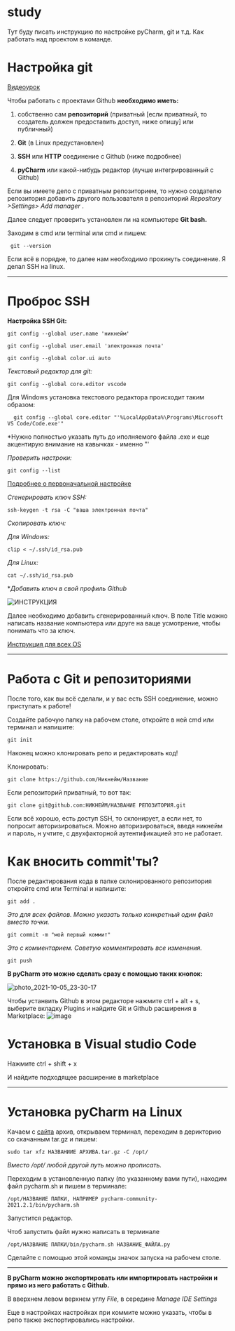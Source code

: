 # study
Тут буду писать инструкцию по настройке pyCharm, git и т.д. Как работать над проектом в команде.

# Настройка git
[Видеоурок](https://gbcdn.mrgcdn.ru/uploads/record/53867/attachment/365728aa81aa8e4f5fddc7519e27f7e5.mp4)

Чтобы работать с проектами Github **необходимо иметь:**

1) собственно сам **репозиторий** (приватный [если приватный, то создатель должен предоставить доступ, ниже опишу] или публичный)

  2) **Git** (в Linux предустановлен) 

  3) **SSH** или **HTTP** соединение с Github (ниже подробнее)

  4) **pyCharm** или какой-нибудь редактор (лучше интегрированный с Github)


Если вы имеете дело с приватным репозиторием, то нужно создателю репозитория добавить другого пользователя в репозиторий _Repository >Settings> Add manager_
.


Далее следует проверить установлен ли на компьютере  **Git bash.**


Заходим в cmd или terminal или cmd и пишем:
 
     git --version


Если всё в порядке, то далее нам необходимо прокинуть соединение. Я делал SSH на linux.
***

# Проброс SSH

**Настройка SSH Git:** 

    git config --global user.name 'никнейм'
    
    git config --global user.email 'электронная почта'
  
    git config --global color.ui auto 
  
*Текстовый редактор для git:*
  
    git config --global core.editor vscode

Для Windows установка текстового редактора происходит таким образом:
    
      git config --global core.editor "'%LocalAppData%\Programs\Microsoft VS Code/Code.exe'"

*Нужно полностью указать путь до иполняемого файла .exe и еще акцентирую внимание на кавычках - именно "'

*Проверить настроки:*

    git config --list 

[Подробнее о первоначальной настройке](https://git-scm.com/book/ru/v2/%D0%92%D0%B2%D0%B5%D0%B4%D0%B5%D0%BD%D0%B8%D0%B5-%D0%9F%D0%B5%D1%80%D0%B2%D0%BE%D0%BD%D0%B0%D1%87%D0%B0%D0%BB%D1%8C%D0%BD%D0%B0%D1%8F-%D0%BD%D0%B0%D1%81%D1%82%D1%80%D0%BE%D0%B9%D0%BA%D0%B0-Git)

*Сгенерировать ключ SSH:* 

    ssh-keygen -t rsa -C "ваша электронная почта"

*Скопировать ключ:*

*Для Windows:* 
  
    clip < ~/.ssh/id_rsa.pub

*Для Linux:*

    cat ~/.ssh/id_rsa.pub


**Добавить ключ в свой профиль Github*


![ИНСТРУКЦИЯ](https://user-images.githubusercontent.com/89207273/177030282-1e7b5ebf-2108-4330-9b1c-de7bacde8501.png)

Далее необходимо добавить сгенерированный ключ. В поле Title можно написать название компьютера или друге на ваще усмотрение, чтобы понимать что за ключ.

[Инструкция для всех OS](https://techblog.sdstudio.top/git-instrukcija-dlja-nachinajushhih-rabotaem-s-github/#Pervonacalnaa_nastrojka_git)

***

# Работа c Git и репозиториями

После того, как вы всё сделали, и у вас есть SSH соединение, можно приступать к работе!

Создайте рабочую папку на рабочем столе, откройте в ней cmd или терминал и напишите:

    git init 
    
    
Наконец можно клонировать репо и редактировать код!

Клонировать:

    git clone https://github.com/Никнейм/Название   

Если репозиторий приватный, то вот так:

    git clone git@github.com:НИКНЕЙМ/НАЗВАНИЕ РЕПОЗИТОРИЯ.git

Если всё хорошо, есть доступ SSH, то склонирует, а если нет, то попросит авторизироваться. Можно авторизироваться, введя никнейм и пароль, н учтите, с двухфакторной аутентификацией это не работает.


# Как вносить commit'ты?

После редактирования кода в папке склонированного репозитория откройте cmd или Terminal и напишите:

    git add . 
    
_Это для всех файлов. Можно указать только конкретный один файл вместо точки._

    git commit -m "мой первый коммит"
    
_Это с комментарием. Советую комментировать все изменения._

    git push

**В pyCharm это можно сделать сразу с помощью таких кнопок:**

![photo_2021-10-05_23-30-17](https://user-images.githubusercontent.com/89207273/136054704-068d5d83-5ab7-4b2a-b815-3c3fb9fa137e.jpg)

Чтобы устанвить Github в этом редакторе нажмите ctrl + alt + s, выберите вкладку Plugins и найдите Git и Github расширения в Marketplace:
![image](https://user-images.githubusercontent.com/89207273/136057968-8fb3dd8b-ab5e-4d4f-8609-a92963c62a0f.png)

# Установка в Visual studio Code

Нажмите ctrl + shift + x 

И найдите подходящее расширение в marketplace 

***
# Установка pyCharm на Linux

Качаем с [сайта](https://www.jetbrains.com/ru-ru/pycharm/download/) архив, открываем терминал, переходим в дерикторию со скачанным tar.gz и пишем:
    
    sudo tar xfz НАЗВАНИИЕ АРХИВА.tar.gz -C /opt/ 
  
_Вместо /opt/ любой другой путь можно прописать._

Переходим в установленную папку (по указанному вами пути), находим файл pycharm.sh и пишем в терминале:

    /opt/НАЗВАНИЕ ПАПКИ, НАПРИМЕР pycharm-community-2021.2.1/bin/pycharm.sh 

Запустится редактор.

Чтоб запустить файл нужно написать в терминале 

    /opt/НАЗВАНИЕ ПАПКИ/bin/pycharm.sh НАЗВАНИЕ_ФАЙЛА.py
  
Сделайте с помощью этой команды значок запуска на рабочем столе.


***

**В pyCharm можно экспортировать или импортировать настройки и прямо из него работать с Github.**
  
В вверхнем левом верхнем углу _File_, в середине _Manage IDE Settings_

Еще в настройках настройках при коммите можно указать, чтобы в репо также экспортировались настройки.

